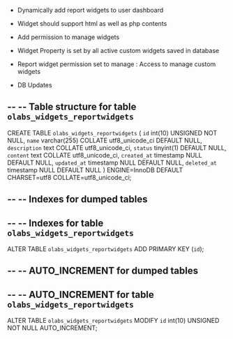 - Dynamically add report widgets to user dashboard
- Widget should support html as well as php contents
- Add permission to manage widgets

- Widget Property is set by all active custom widgets saved in database

- Report widget permission set to manage : Access to manage custom widgets


- DB Updates

--
-- Table structure for table `olabs_widgets_reportwidgets`
--

CREATE TABLE `olabs_widgets_reportwidgets` (
  `id` int(10) UNSIGNED NOT NULL,
  `name` varchar(255) COLLATE utf8_unicode_ci DEFAULT NULL,
  `description` text COLLATE utf8_unicode_ci,
  `status` tinyint(1) DEFAULT NULL,
  `content` text COLLATE utf8_unicode_ci,
  `created_at` timestamp NULL DEFAULT NULL,
  `updated_at` timestamp NULL DEFAULT NULL,
  `deleted_at` timestamp NULL DEFAULT NULL
) ENGINE=InnoDB DEFAULT CHARSET=utf8 COLLATE=utf8_unicode_ci;

--
-- Indexes for dumped tables
--

--
-- Indexes for table `olabs_widgets_reportwidgets`
--
ALTER TABLE `olabs_widgets_reportwidgets`
  ADD PRIMARY KEY (`id`);

--
-- AUTO_INCREMENT for dumped tables
--

--
-- AUTO_INCREMENT for table `olabs_widgets_reportwidgets`
--
ALTER TABLE `olabs_widgets_reportwidgets`
  MODIFY `id` int(10) UNSIGNED NOT NULL AUTO_INCREMENT;

